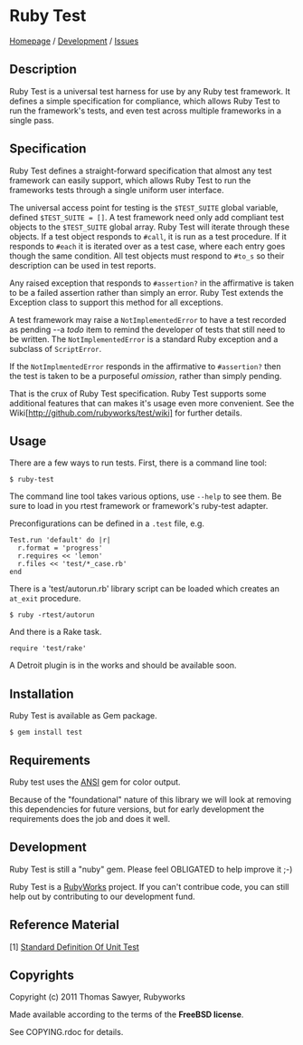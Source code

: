 # Ruby Test

[Homepage](http://rubyworks.github.com/test) /
[Development](http://github.com/rubyworks/test) /
[Issues](http://github.com/rubyworks/test/issues)

## Description

Ruby Test is a universal test harness for use by any Ruby test framework.
It defines a simple specification for compliance, which allows Ruby Test
to run the framework's tests, and even test across multiple frameworks
in a single pass.

## Specification

Ruby Test defines a straight-forward specification that almost any test framework can 
easily support, which allows Ruby Test to run the frameworks tests through a single
uniform user interface.

The universal access point for testing is the `$TEST_SUITE` global variable, 
defined `$TEST_SUITE = []`. A test framework need only add compliant test objects
to the `$TEST_SUITE` global array. Ruby Test will iterate through these objects. 
If a test object responds to `#call`, it is run as a test procedure. If it responds
to `#each` it is iterated over as a test case, where each entry goes though the
same condition. All test objects must respond to `#to_s` so their description can
be used in test reports.

Any raised exception that responds to `#assertion?` in the affirmative is taken
to be a failed assertion rather than simply an error. Ruby Test extends the
Exception class to support this method for all exceptions.

A test framework may raise a `NotImplementedError` to have a test recorded
as pending --a _todo_ item to remind the developer of tests that still
need to be written. The `NotImplementedError` is a standard Ruby exception
and a subclass of `ScriptError`.

If the `NotImplmentedError` responds in the affirmative to `#assertion?` then
the test is taken to be a purposeful _omission_, rather than simply pending.

That is the crux of Ruby Test specification. Ruby Test supports some
additional features that can makes it's usage even more convenient.
See the Wiki[http://github.com/rubyworks/test/wiki] for further details.


## Usage

There are a few ways to run tests. First, there is a command line tool:

    $ ruby-test

The command line tool takes various options, use `--help` to see them.
Be sure to load in you rtest framework or framework's ruby-test adapter.

Preconfigurations can be defined in a `.test` file, e.g.

    Test.run 'default' do |r|
      r.format = 'progress'
      r.requires << 'lemon'
      r.files << 'test/*_case.rb'
    end

There is a 'test/autorun.rb' library script can be loaded which creates an
`at_exit` procedure.

    $ ruby -rtest/autorun

And there is a Rake task.

    require 'test/rake'

A Detroit plugin is in the works and should be available soon.


## Installation

Ruby Test is available as Gem package.

    $ gem install test


## Requirements

Ruby test uses the [ANSI](http://rubyworks.github.com/ansi) gem for color output.

Because of the "foundational" nature of this library we will look at removing
this dependencies for future versions, but for early development the 
requirements does the job and does it well.


## Development

Ruby Test is still a "nuby" gem. Please feel OBLIGATED to help improve it ;-)

Ruby Test is a [RubyWorks](http://rubyworks.github.com) project. If you can't
contribue code, you can still help out by contributing to our development fund.


## Reference Material

[1] [Standard Definition Of Unit Test](http://c2.com/cgi/wiki?StandardDefinitionOfUnitTest)


## Copyrights

Copyright (c) 2011 Thomas Sawyer, Rubyworks

Made available according to the terms of the <b>FreeBSD license</b>.

See COPYING.rdoc for details.
